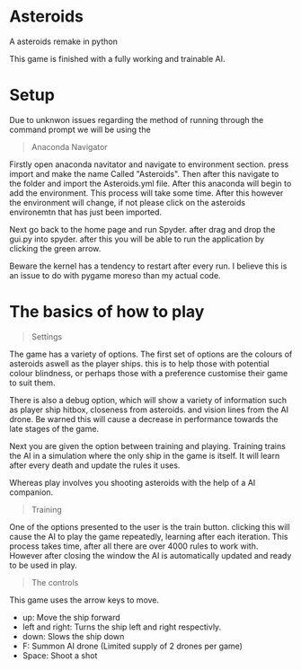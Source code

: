 # Asteroids
A asteroids remake in python

This game is finished with a fully working and trainable AI.

# Setup

Due to unknwon issues regarding the method of running through the command prompt we will be using the

> Anaconda Navigator

Firstly open anaconda navitator and navigate to environment section. press import and make the name Called "Asteroids". Then after this navigate to the folder and import the Asteroids.yml file. After this anaconda will begin to add the environment. This process will take some time. After this however the environment will change, if not please click on the asteroids environemtn that has just been imported. 

Next go back to the home page and run Spyder. after drag and drop the gui.py into spyder. after this you will be able to run the application by clicking the green arrow.

Beware the kernel has a tendency to restart after every run. I believe this is an issue to do with pygame moreso than my actual code.

# The basics of how to play
> Settings

The game has a variety of options. 
The first set of options are the colours of asteroids aswell as the player ships. this is to help those with potential colour blindness, or perhaps those with a preference customise their game to suit them.

There is also a debug option, which will show a variety of information such as player ship hitbox, closeness from asteroids. and vision lines from the AI drone. Be warned this will cause a decrease in performance towards the late stages of the game.

Next you are given the option between training and playing. Training trains the AI in a simulation where the only ship in the game is itself. It will learn after every death and update the rules it uses.

Whereas play involves you shooting asteroids with the help of a AI companion.

> Training

One of the options presented to the user is the train button. clicking this will cause the AI to play the game repeatedly, learning after each iteration. This process takes time, after all there are over 4000 rules to work with. However after closing the window the AI is automatically updated and ready to be used in play.

> The controls

This game uses the arrow keys to move.

- up: Move the ship forward
- left and right: Turns the ship left and right respectivly.
- down: Slows the ship down
- F: Summon AI drone (Limited supply of 2 drones per game)
- Space: Shoot a shot
